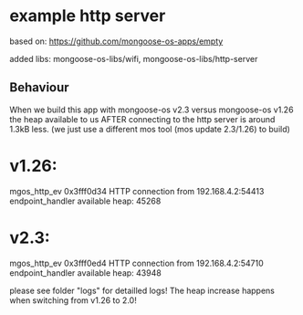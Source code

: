 # example http server

based on: https://github.com/mongoose-os-apps/empty

added libs: mongoose-os-libs/wifi, mongoose-os-libs/http-server

## Behaviour
When we build this app with mongoose-os v2.3 versus mongoose-os v1.26 the heap available
to us AFTER connecting to the http server is around 1.3kB less. (we just use a different mos tool (mos update 2.3/1.26) to build)

v1.26:
======
mgos_http_ev         0x3fff0d34 HTTP connection from 192.168.4.2:54413  
endpoint_handler     available heap: 45268  

v2.3:
======
mgos_http_ev         0x3fff0ed4 HTTP connection from 192.168.4.2:54710   
endpoint_handler     available heap: 43948  

please see folder "logs" for detailled logs! The heap increase happens when switching from v1.26 to 2.0!
